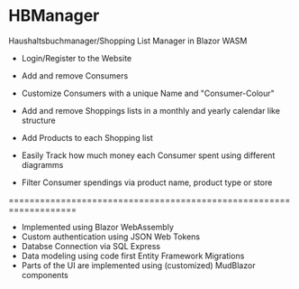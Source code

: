 # HBManager

Haushaltsbuchmanager/Shopping List Manager in Blazor WASM

- Login/Register to the Website
- Add and remove Consumers
- Customize Consumers with a unique Name and "Consumer-Colour"
- Add and remove Shoppings lists in a monthly and yearly calendar like structure
- Add Products to each Shopping list

- Easily Track how much money each Consumer spent using different diagramms
- Filter Consumer spendings via product name, product type or store

===================================================================

- Implemented using Blazor WebAssembly
- Custom authentication using JSON Web Tokens
- Databse Connection via SQL Express
- Data modeling using code first Entity Framework Migrations
- Parts of the UI are implemented using (customized) MudBlazor components
